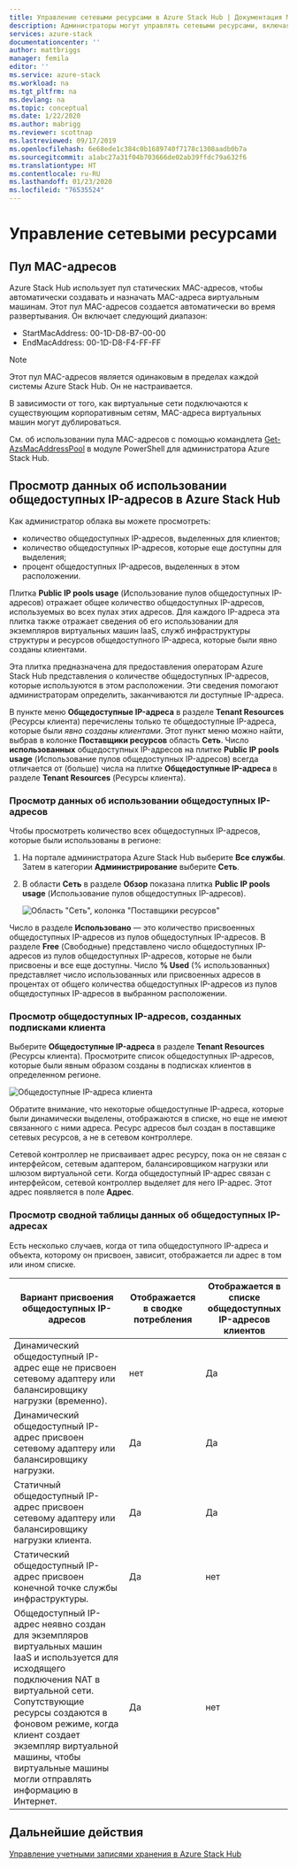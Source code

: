 ```yaml
---
title: Управление сетевыми ресурсами в Azure Stack Hub | Документация Майкрософт
description: Администраторы могут управлять сетевыми ресурсами, включая пул MAC-адресов и потребление общедоступных IP-адресов в регионе.
services: azure-stack
documentationcenter: ''
author: mattbriggs
manager: femila
editor: ''
ms.service: azure-stack
ms.workload: na
ms.tgt_pltfrm: na
ms.devlang: na
ms.topic: conceptual
ms.date: 1/22/2020
ms.author: mabrigg
ms.reviewer: scottnap
ms.lastreviewed: 09/17/2019
ms.openlocfilehash: 6e68ede1c384c0b1689740f7178c1308aadb0b7a
ms.sourcegitcommit: a1abc27a31f04b703666de02ab39ffdc79a632f6
ms.translationtype: HT
ms.contentlocale: ru-RU
ms.lasthandoff: 01/23/2020
ms.locfileid: "76535524"
---
```

# <a name="manage-network-resources"></a>Управление сетевыми ресурсами

## <a name="mac-address-pool"></a>Пул MAC-адресов

Azure Stack Hub использует пул статических MAC-адресов, чтобы автоматически создавать и назначать MAC-адреса виртуальным машинам.
Этот пул MAC-адресов создается автоматически во время развертывания. Он включает следующий диапазон:

- StartMacAddress: 00-1D-D8-B7-00-00
- EndMacAddress: 00-1D-D8-F4-FF-FF

> [!Note]  
> Этот пул MAC-адресов является одинаковым в пределах каждой системы Azure Stack Hub. Он не настраивается.

В зависимости от того, как виртуальные сети подключаются к существующим корпоративным сетям, MAC-адреса виртуальных машин могут дублироваться.

См. об использовании пула MAC-адресов с помощью командлета [Get-AzsMacAddressPool](https://docs.microsoft.com/powershell/module/azs.fabric.admin/get-azsmacaddresspool) в модуле PowerShell для администратора Azure Stack Hub.

## <a name="view-public-ip-address-consumption-in-azure-stack-hub"></a>Просмотр данных об использовании общедоступных IP-адресов в Azure Stack Hub

Как администратор облака вы можете просмотреть:
 - количество общедоступных IP-адресов, выделенных для клиентов;
 - количество общедоступных IP-адресов, которые еще доступны для выделения;
 - процент общедоступных IP-адресов, выделенных в этом расположении.

Плитка **Public IP pools usage** (Использование пулов общедоступных IP-адресов) отражает общее количество общедоступных IP-адресов, используемых во всех пулах этих адресов. Для каждого IP-адреса эта плитка также отражает сведения об его использовании для экземпляров виртуальных машин IaaS, служб инфраструктуры структуры и ресурсов общедоступного IP-адреса, которые были явно созданы клиентами.

Эта плитка предназначена для предоставления операторам Azure Stack Hub представления о количестве общедоступных IP-адресов, которые используются в этом расположении. Эти сведения помогают администраторам определить, заканчиваются ли доступные IP-адреса.

В пункте меню **Общедоступные IP-адреса** в разделе **Tenant Resources** (Ресурсы клиента) перечислены только те общедоступные IP-адреса, которые были *явно созданы клиентами*. Этот пункт меню можно найти, выбрав в колонке **Поставщики ресурсов** область **Сеть**. Число **использованных** общедоступных IP-адресов на плитке **Public IP pools usage** (Использование пулов общедоступных IP-адресов) всегда отличается от (больше) числа на плитке **Общедоступные IP-адреса** в разделе **Tenant Resources** (Ресурсы клиента).

### <a name="view-the-public-ip-address-usage-information"></a>Просмотр данных об использовании общедоступных IP-адресов

Чтобы просмотреть количество всех общедоступных IP-адресов, которые были использованы в регионе:

1. На портале администратора Azure Stack Hub выберите **Все службы**. Затем в категории **Администрирование** выберите **Сеть**.
1. В области **Сеть** в разделе **Обзор** показана плитка **Public IP pools usage** (Использование пулов общедоступных IP-адресов).

    ![Область "Сеть", колонка "Поставщики ресурсов"](media/azure-stack-viewing-public-ip-address-consumption/ip-address-consumption-01.png)

Число в разделе **Использовано** — это количество присвоенных общедоступных IP-адресов из пулов общедоступных IP-адресов. В разделе **Free** (Свободные) представлено число общедоступных IP-адресов из пулов общедоступных IP-адресов, которые не были присвоены и все еще доступны. Число **% Used** (% использованных) представляет число использованных или присвоенных адресов в процентах от общего количества общедоступных IP-адресов из пулов общедоступных IP-адресов в выбранном расположении.

### <a name="view-the-public-ip-addresses-that-were-created-by-tenant-subscriptions"></a>Просмотр общедоступных IP-адресов, созданных подписками клиента

Выберите **Общедоступные IP-адреса** в разделе **Tenant Resources** (Ресурсы клиента). Просмотрите список общедоступных IP-адресов, которые были явным образом созданы в подписках клиентов в определенном регионе.

![Общедоступные IP-адреса клиента](media/azure-stack-viewing-public-ip-address-consumption/ip-address-consumption-02.png)

Обратите внимание, что некоторые общедоступные IP-адреса, которые были динамически выделены, отображаются в списке, но еще не имеют связанного с ними адреса. Ресурс адресов был создан в поставщике сетевых ресурсов, а не в сетевом контроллере.

Сетевой контроллер не присваивает адрес ресурсу, пока он не связан с интерфейсом, сетевым адаптером, балансировщиком нагрузки или шлюзом виртуальной сети. Когда общедоступный IP-адрес связан с интерфейсом, сетевой контроллер выделяет для него IP-адрес. Этот адрес появляется в поле **Адрес**.

### <a name="view-the-public-ip-address-information-summary-table"></a>Просмотр сводной таблицы данных об общедоступных IP-адресах

Есть несколько случаев, когда от типа общедоступного IP-адреса и объекта, которому он присвоен, зависит, отображается ли адрес в том или ином списке.

| **Вариант присвоения общедоступных IP-адресов** | **Отображается в сводке потребления** | **Отображается в списке общедоступных IP-адресов клиентов** |
| --- | --- | --- |
| Динамический общедоступный IP-адрес еще не присвоен сетевому адаптеру или балансировщику нагрузки (временно). |нет |Да |
| Динамический общедоступный IP-адрес присвоен сетевому адаптеру или балансировщику нагрузки. |Да |Да |
| Статичный общедоступный IP-адрес присвоен сетевому адаптеру или балансировщику нагрузки клиента. |Да |Да |
| Статический общедоступный IP-адрес присвоен конечной точке службы инфраструктуры. |Да |нет |
| Общедоступный IP-адрес неявно создан для экземпляров виртуальных машин IaaS и используется для исходящего подключения NAT в виртуальной сети. Сопутствующие ресурсы создаются в фоновом режиме, когда клиент создает экземпляр виртуальной машины, чтобы виртуальные машины могли отправлять информацию в Интернет. |Да |нет |

## <a name="next-steps"></a>Дальнейшие действия

[Управление учетными записями хранения в Azure Stack Hub](azure-stack-manage-storage-accounts.md)

